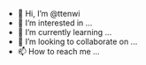 - 👋 Hi, I’m @ttenwi
- 👀 I’m interested in ...
- 🌱 I’m currently learning ...
- 💞️ I’m looking to collaborate on ...
- 📫 How to reach me ...

<!---
ttenwi/ttenwi is a ✨ special ✨ repository because its `README.md` (this file) appears on your GitHub profile.
You can click the Preview link to take a look at your changes.
--->
